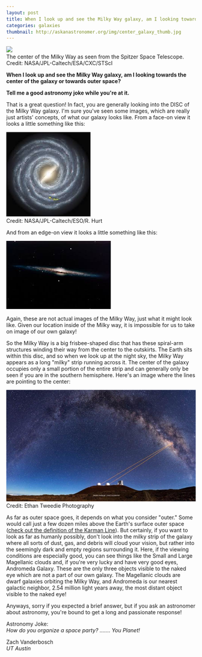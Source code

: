 ```yaml
---
layout: post
title: When I look up and see the Milky Way galaxy, am I looking towards the center of the galaxy or towards outer space?
categories: galaxies
thumbnail: http://askanastronomer.org/img/center_galaxy_thumb.jpg
---
```

<div class="image">
<img src="http://photojournal.jpl.nasa.gov/figures/PIA12348_fig2.jpg">
<div class="caption">The center of the Milky Way as seen from the Spitzer Space Telescope. Credit: NASA/JPL-Caltech/ESA/CXC/STScI</div>
</div>

**When I look up and see the Milky Way galaxy, am I looking towards the center of the galaxy or towards outer space?**

**Tell me a good astronomy joke while you're at it.**

That is a great question! In fact, you are generally looking into the DISC of the Milky Way galaxy.  I'm sure you've seen some images, which are really just artists' concepts, of what our galaxy looks like.  From a face-on view it looks a little something like this:

<div class="image">
<img src="/img/babhgjfh.png">
<div class="caption">
Credit: NASA/JPL-Caltech/ESO/R. Hurt
</div>
</div>

And from an edge-on view it looks a little something like this:                       

<div class="image">
<img src="/img/hijgdfff.png">
</div>

Again, these are not actual images of the Milky Way, just what it might look like.  Given our location inside of the Milky way, it is impossible for us to take on image of our own galaxy!

So the Milky Way is a big frisbee-shaped disc that has these spiral-arm structures winding their way from the center to the outskirts.  The Earth sits within this disc, and so when we look up at the night sky, the Milky Way appears as a long "milky" strip running across it.  The center of the galaxy occupies only a small portion of the entire strip and can generally only be seen if you are in the southern hemisphere.  Here's an image where the lines are pointing to the center:

<div class="image">
<img src="/img/ejifahfi.png">
<div class="caption">Credit: Ethan Tweedie Photography</div>
</div>

As far as outer space goes, it depends on what you consider "outer."  Some would call just a few dozen miles above the Earth's surface outer space ([check out the definition of the Karman Line](https://en.wikipedia.org/wiki/K%C3%A1rm%C3%A1n_line)).  But certainly, if you want to look as far as humanly possibly, don't look into the milky strip of the galaxy where all sorts of dust, gas, and debris will cloud your vision, but rather into the seemingly dark and empty regions surrounding it.  Here, if the viewing conditions are especially good, you can see things like the Small and Large Magellanic clouds and, if you're very lucky and have very good eyes, Andromeda Galaxy.  These are the only three objects visible to the naked eye which are not a part of our own galaxy.  The Magellanic clouds are dwarf galaxies orbiting the Milky Way, and Andromeda is our nearest galactic neighbor, 2.54 million light years away, the most distant object visible to the naked eye!

Anyways, sorry if you expected a brief answer, but if you ask an astronomer about astronomy, you're bound to get a long and passionate response!

Astronomy Joke:<br>
*How do you organize a space party? ....... You Planet!*

Zach Vanderbosch<br>
*UT Austin*
